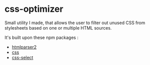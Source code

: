 # css-optimizer

Small utility I made, that allows the user to filter out unused CSS from stylesheets based on one or multiple HTML sources.

It's built upon these npm packages :
 - [htmlparser2](https://www.npmjs.com/package/htmlparser2)
 - [css](https://www.npmjs.com/package/css)
 - [css-select](https://www.npmjs.com/package/css-select)